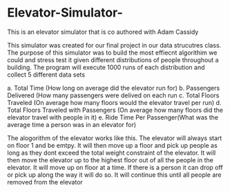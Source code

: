 # Elevator-Simulator-

This is an elevator simulator that is co authored with Adam Cassidy 

This simulator was created for our final project in our data strucutres class. The purpose of this simulator was to build the most effiecnt 
algorithim we could and stress test it given different distributions of people throughout a building. The program will execute 1000 runs of each 
distribution and collect 5 different data sets 

  a. Total Time (How long on average did the elevator run for)
  b. Passengers Delivered (How many passengers were delived on each run 
  c. Total Floors Traveled (On average how many floors would the elevator travel per run)
  d. Total Floors Traveled with Passengers (On average how many floors did the elevator travel with people in it)
  e. Ride Time Per Passenger(What was the average time a person was in an elevator for)
  
The alogorithm of the elevator works like this. The elevator will always start on floor 1 and be emtpy. It will then move up a floor and pick 
up people as long as they dont exceed the total weight constraint of the elevator. It will then move the elevator up to the highest floor
out of all the people in the elevator. It will move up on floor at a time. If there is a person it can drop off or pick up along the way it 
will do so. It will continue this until all people are removed from the elevator 
